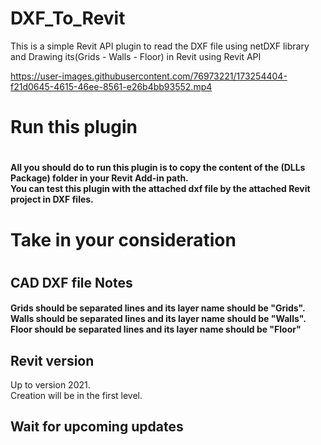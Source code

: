 # DXF_To_Revit
This is a simple Revit API plugin to read the DXF file using netDXF library and Drawing its(Grids - Walls - Floor) in Revit using Revit API




https://user-images.githubusercontent.com/76973221/173254404-f21d0645-4615-46ee-8561-e26b4bb93552.mp4




<p>
  <h1> Run this plugin<h1>
    <h4> All you should do to run this plugin is to copy the content of the (DLLs Package) folder in your Revit Add-in path.<br>
      You can test this plugin with the attached dxf file by the attached Revit project in DXF files.
</p>
    <h1> Take in your consideration<h1>
      <h2>CAD DXF file Notes</h2>
    <h4> Grids should be separated lines and its layer name should be "Grids".<br>
      Walls should be separated lines and its layer name should be "Walls".<br>
      Floor should be separated lines and its layer name should be "Floor"<br>
      <h2>Revit version</h2>
      Up to version 2021.<br>
      Creation will be in the first level.<br>
      <h2>Wait for upcoming updates</h2>
</p>
